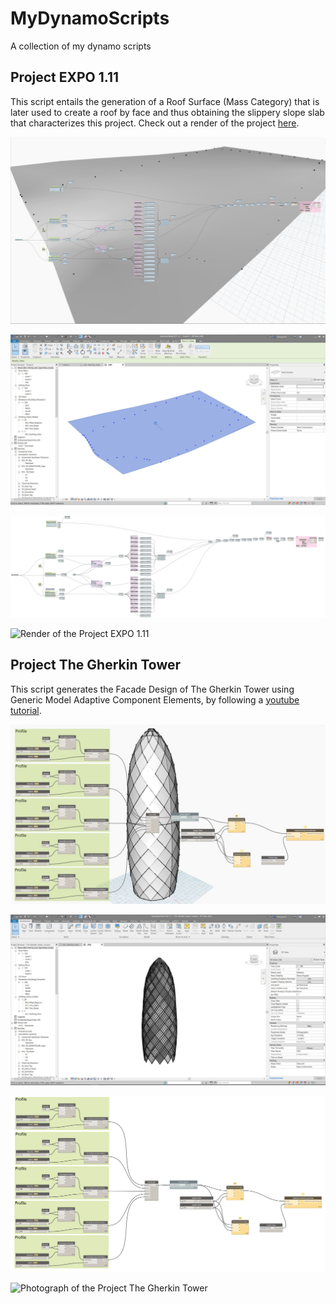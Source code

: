 # MyDynamoScripts
A collection of my dynamo scripts


## Project EXPO 1.11
This script entails the generation of a Roof Surface (Mass Category) that is later used to create a roof by face and thus obtaining the slippery slope slab that characterizes this project. Check out a render of the project [here](https://www.instagram.com/p/B7GvLJNnoho/).

![Project EXPO 1.11 Script Preview](./EXPO_1.11/Project_EXPO_1.11_Script_Preview.JPG)

![Project EXPO 1.11 Roof Surface](./EXPO_1.11/Project_EXPO_1.11_Roof_Surface.JPG)

![Project EXPO 1.11 Script Workspace](./EXPO_1.11/Project_EXPO_1.11_Script_Workspace.png)

![Render of the Project EXPO 1.11](https://i.postimg.cc/tC6Y8H8P/Parc-des-Nations-Lisbon-1.jpg)

## Project The Gherkin Tower
This script generates the Facade Design of The Gherkin Tower using Generic Model Adaptive Component Elements, by following a [youtube tutorial](https://www.youtube.com/watch?v=NS0JboPxa78).

![Project The Gherkin Tower Script Preview](./The_Gherkin_Tower/Project_The_Gherkin_Tower_Script_Preview.JPG)

![Project The Gherkin Tower Facade Design](./The_Gherkin_Tower/Project_The_Gherkin_Tower_Facade_Design.JPG)

![Project The Gherkin Tower Script Workspace](./The_Gherkin_Tower/Project_The_Gherkin_Tower_Script_Workspace.png)

![Photograph of the Project The Gherkin Tower](https://i0.wp.com/londontopia.net/wp-content/uploads/2015/06/The-Gherkin_safra-group.jpg)
